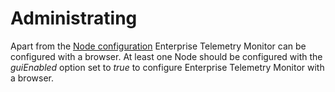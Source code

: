 # Administrating
Apart from the [Node configuration](../setup/node-configuration.md) Enterprise Telemetry Monitor can be configured with a browser. At least one Node should be configured with the *guiEnabled* option set to *true* to configure Enterprise Telemetry Monitor with a browser.